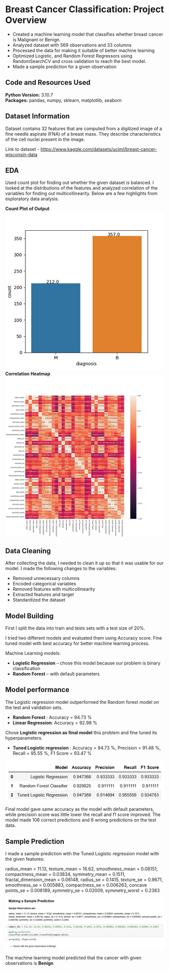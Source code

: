 # Breast Cancer Classification: Project Overview 
* Created a machine learning model that classifies whether breast cancer is Malignant or Benign.
* Analyzed dataset with 569 observations and 33 columns
* Processed the data for making it suitable of better machine learning
* Optimized Logistic, and Random Forest Regressors using RandomSearchCV and cross validation to reach the best model. 
* Made a sample prediction for a given observation

## Code and Resources Used 
**Python Version:** 3.10.7  
**Packages:** pandas, numpy, sklearn, matplotlib, seaborn 

## Dataset Information
Dataset contains 32 features that are computed from a digitized image of a fine needle aspirate (FNA) of a breast mass. They describe characteristics of the cell nuclei present in the image.

Link to dataset - https://www.kaggle.com/datasets/uciml/breast-cancer-wisconsin-data

## EDA
Used count plot for finding out whether the given dataset is balanced. I looked at the distributions of the features and analyzed correlation of the variables for finding out multicollinearity.
 Below are a few highlights from exploratory data analysis. 

**Count Plot of Output**
![alt text](https://github.com/mubarakmayyeri/breast-cancer-classification/blob/master/images/cancer_count.jpg "No. of observations for each output")  
**Correlation Heatmap**
![alt text](https://github.com/mubarakmayyeri/breast-cancer-classification/blob/master/images/correlation.jpg "Correlation Heatmap")


## Data Cleaning
After collecting the data, I needed to clean it up so that it was usable for our model. I made the following changes to the variables:

*	Removed unnecessary columns
*	Encoded categorical variables
*	Removed features with multicollinearity 
*	Extracted features and target 
*	Standardized the dataset


## Model Building 

First I split the data into train and tests sets with a test size of 20%.   

I tried two different models and evaluated them using Accuracy score. Fine tuned model with best accuracy for better machine learning process. 

Machine Learning models:
*	**Logistic Regression** – chose this model because our problem is binary classification
*	**Random Forest** –  with default parameters

## Model performance
The Logistic regression model outperformed the Random forest model on the test and validation sets. 
*	**Random Forest** : Accuracy = 94.73 %
*	**Linear Regression**: Accuracy = 92.98 %

Chose **Logistic regression as final model** this problem and fine tuned its hyperparameters.
*   **Tuned Logistic regression** : Accuracy = 94.73 %, Precision = 91.48 %, Recall = 95.55 %, F1 Score = 93.47 %

![alt text](https://github.com/mubarakmayyeri/breast-cancer-classification/blob/master/images/scores.jpg "Performance Metrics of Models")

Final model gave same accuracy as the model with default parameters, while precision score was little lower the recall and f1 score improved.
The model made 108 correct predictions and 6 wrong predictions on the test data.

## Sample Prediction
I made a sample prediction with the Tuned Logistic regression model with the given features:  

radius_mean = 11.13, texture_mean = 16.62, smoothness_mean = 0.08151, compactness_mean = 0.03834, symmetry_mean = 0.1511, fractal_dimension_mean = 0.06148, radius_se = 0.1415, texture_se = 0.9671, smoothness_se = 0.005883, compactness_se = 0.006263, concave points_se = 0.006189, symmetry_se = 0.02009, symmetry_worst = 0.2383

![alt text](https://github.com/mubarakmayyeri/breast-cancer-classification/blob/master/images/sample_prediction.jpg "Sample prediction")

The machine learning model predicted that the cancer with given observations is **Benign**